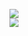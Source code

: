 [![](https://img.shields.io/badge/Made%20With-Github%20Spray-lightgrey.svg?style=for-the-badge&logo=github)](https://github.com/Annihil/github-spray#5488)  
[![](https://i.imgur.com/2DrTn0Z.gif)](https://github.com/Annihil/github-spray)